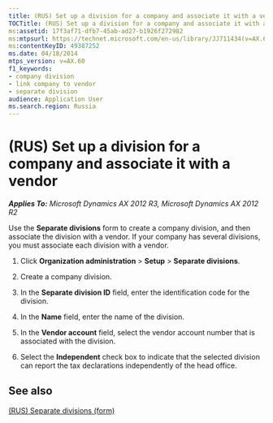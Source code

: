 ```yaml
---
title: (RUS) Set up a division for a company and associate it with a vendor
TOCTitle: (RUS) Set up a division for a company and associate it with a vendor
ms:assetid: 17f3af71-dfb7-45ab-ad27-b1926f272982
ms:mtpsurl: https://technet.microsoft.com/en-us/library/JJ711434(v=AX.60)
ms:contentKeyID: 49387252
ms.date: 04/18/2014
mtps_version: v=AX.60
f1_keywords:
- company division
- link company to vendor
- separate division
audience: Application User
ms.search.region: Russia
---
```


# (RUS) Set up a division for a company and associate it with a vendor 


_**Applies To:** Microsoft Dynamics AX 2012 R3, Microsoft Dynamics AX 2012 R2_

Use the **Separate divisions** form to create a company division, and then associate the division with a vendor. If your company has several divisions, you must associate each division with a vendor.

1.  Click **Organization administration** \> **Setup** \> **Separate divisions**.

2.  Create a company division.

3.  In the **Separate division ID** field, enter the identification code for the division.

4.  In the **Name** field, enter the name of the division.

5.  In the **Vendor account** field, select the vendor account number that is associated with the division.

6.  Select the **Independent** check box to indicate that the selected division can report the tax declarations independently of the head office.

## See also

[(RUS) Separate divisions (form)](https://technet.microsoft.com/en-us/library/jj711726\(v=ax.60\))

  


